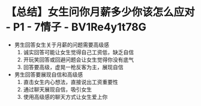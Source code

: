 # 【总结】女生问你月薪多少你该怎么应对 - P1 - 7情子 - BV1Re4y1t78G

-   男生回答女生关于月薪的问题需要高级感
    1.  诚实回答可能让女生觉得自己工资低，缺乏自信
    2.  开玩笑回答或回避问题会让女生觉得你没有底气
    3.  回答要高级，虚晃一枪反客为主，展现自信
-   男生回答要展现自信和高级感
    1.  直击女生内心想法，直接说出工资重要性
    2.  通过聊天展现自信，吸引女生
    3.  使用高级感的聊天方式让女生爱上你